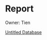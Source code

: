 # Report

Owner: Tien

[Untitled Database](Report%2019f5ae751879496880c39a58eb19be16/Untitled%20Database%201512cf338b854bcfa67466d9d5bf106e.csv)